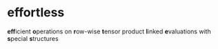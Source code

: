 # effortless

**eff**icient **o**perations on **r**ow-wise **t**ensor product **l**inked **e**valuations with **s**pecial **s**tructures
